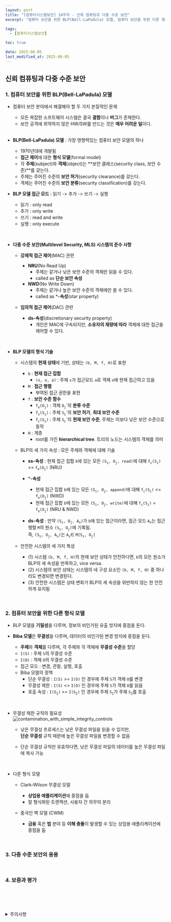 ```yaml
---
layout: post
title: "[컴퓨터시스템보안] 14주차 - 신뢰 컴퓨팅과 다중 수준 보안"
excerpt: "컴퓨터 보안을 위한 BLP(Bell-LaPadula) 모델, 컴퓨터 보안을 위한 다른 형식 모델, 다중 수준 보안의 응용, 보증과 평가"

tags:
  - [컴퓨터시스템보안]

toc: true

date: 2025-06-05
last_modified_at: 2025-06-05
---
```

## 신뢰 컴퓨팅과 다중 수준 보안
### 1. 컴퓨터 보안을 위한 BLP(Bell-LaPadula) 모델  
- 컴퓨터 보안 분야에서 해결해야 할 두 가지 본질적인 문제
  - 모든 복잡한 소프트웨어 시스템은 결국 **결함**이나 **버그**가 존재한다.  
  - 보안 공격에 취약하지 않은 HW/SW를 만드는 것은 **매우 어려운 일**이다.  

  <br>

- **BLP(Bell-LaPadula) 모델** : 가장 영향력있는 컴퓨터 보안 모델의 하나  
  - 1970년대에 개발됨
  - **접근 제어**에 대한 **형식 모델**(formal model)  
  - 각 **주체**(subject)와 **객체**(object)는 **보안 클래스(security class, 보안 수준)**를 갖는다.  
  - 주체는 주어진 수준의 **보안 허가**(security clearance)를 갖는다.  
  - 객체는 주어진 수준의 **보안 분류**(security classification)를 갖는다.  

- **BLP 모델 접근 모드** :  읽기 -> 추가 -> 쓰기 -> 실행
  - 읽기 : only read
  - 추가 : only write
  - 쓰기 : read and write  
  - 실행 : only execute  

<br>

- **다중 수준 보안(Multilevel Security, MLS) 시스템의 준수 사항**
  - **강제적 접근 제어**(MAC) 관련
    - **NRU**(No Read Up)
      - 주체는 같거나 낮은 보안 수준의 객체만 읽을 수 있다.
      - called as **단순 보안 속성**
    - **NWD**(No Write Down)
      - 주체는 같거나 높은 보안 수준의 객체에만 쓸 수 있다.
      - called as ***-속성**(star property)  

  - **임의적 접근 제어**(DAC) 관련
    - **ds-속성**(discretionary security property)
      - 개인은 MAC에 구속되지만, **소유자의 재량에 따라** 객체에 대한 접근을 제어할 수 있다.  

<br>

- **BLP 모델의 형식 기술**
  - 시스템의 **현재 상태**에 기반, 상태는 `(b, M, f, H)`로 표현
    - `b` : **현재 접근 집합**
      - `(s, o, a)` : 주체 `s`가 접근모드 `a`로 객체 `o`에 현재 접근하고 있음
    - `M` : **접근 행렬**  
      - 부여된 접근 권한을 표현  
    - `f` : **보안 수준 함수**
      - `f`<sub>`o`</sub>`(O`<sub>`j`</sub>`)` : 객체 `O`<sub>`j`</sub>`의 **분류 수준**
      - `f`<sub>`s`</sub>`(S`<sub>`i`</sub>`)` : 주체 `S`<sub>`i`</sub>`의 **보안 허가**, **최대 보안 수준**  
      - `f`<sub>`c`</sub>`(S`<sub>`i`</sub>`)` : 주체 `S`<sub>`i`</sub>`의 **현재 보안 수준**, 주체는 이보다 낮은 보안 수준으로 동작  
    - `H` : 계층
      - root를 가진 **hierarchical tree**. 트리의 노드는 시스템의 객체를 의미  

  - BLP의 세 가지 속성 : 모든 주체와 객체에 대해 기술
    - **ss-속성** : 현재 접근 집합 `b`에 있는 모든 `(S`<sub>`i`</sub>`, O`<sub>`j`</sub>`, read)`에 대해 `f`<sub>`c`</sub>`(S`<sub>`i`</sub>`)` >= `f`<sub>`o`</sub>`(O`<sub>`j`</sub>`)` (NRU)

    - ***-속성**
      - 현재 접근 집합 `b`에 있는 모든 `(S`<sub>`i`</sub>`, O`<sub>`j`</sub>`, append)`에 대해 `f`<sub>`c`</sub>`(S`<sub>`i`</sub>`)` <= `f`<sub>`o`</sub>`(O`<sub>`j`</sub>`)` (NWD)
      - 현재 접근 집합 `b`에 있는 모든 `(S`<sub>`i`</sub>`, O`<sub>`j`</sub>`, write)`에 대해 `f`<sub>`c`</sub>`(S`<sub>`i`</sub>`)` = `f`<sub>`o`</sub>`(O`<sub>`j`</sub>`)` (NRU & NWD)  

    - **ds-속성** : 만약 `(S`<sub>`i`</sub>`, O`<sub>`j`</sub>`, A`<sub>`x`</sub>`)`가 `b`에 있는 접근이라면, 접근 모드 `A`<sub>`x`</sub>는 접근 행렬 `M`의 원소 `(S`<sub>`i`</sub>`, O`<sub>`j`</sub>`)`에 기록됨.  
    즉, `(S`<sub>`i`</sub>`, O`<sub>`j`</sub>`, A`<sub>`x`</sub>`)`는 `A`<sub>`x`</sub>∈ `M[S`<sub>`i`</sub>`, O`<sub>`j`</sub>`]`  

  - 안전한 시스템의 세 가지 특성
    - (1) 시스템 `(b, M, f, H)`의 현재 보안 상태가 안전하다면, `b`의 모든 원소가 BLP의 세 속성을 만족하고, vice versa.  
    - (2) 시스템의 보안 상태는 시스템의 네 구성 요소인 `(b, M, f, H)` 중 하나라도 변경되면 변경된다.
    - (3) 안전한 시스템은 상태 변화가 BLP의 세 속성을 위반하지 않는 한 안전하게 유지됨  

<br>

### 2. 컴퓨터 보안을 위한 다른 형식 모델
- BLP 모델을 **기밀성**을 다루며, 정보의 비인가된 유출 방지에 중점을 둔다.

- **Biba 모델**은 **무결성**을 다루며, 데이터의 비인가된 변경 방지에 중점을 둔다.  
  - **주체**와 **객체**를 다루며, 각 주체와 각 객체에 **무결성 수준**을 할당
  - `I(S)` : 주체 `S`의 무결성 수준
  - `I(O)` : 객체 `O`의 무결성 수준  
  - 접근 모드 : 변경, 관찰, 실행, 호출
  - Biba 모델의 정책
    - 단순 무결성 : `I(S)` >= `I(O)` 인 경우에 주체 `S`가 객체 `O`를 변경
    - 무결성 제한 : `I(S)` <= `I(O)` 인 경우에 주체 `S`가 객체 `O`를 읽음
    - 호출 속성 : `I(S`<sub>`1`</sub>`)` >= `I(S`<sub>`2`</sub>`)` 인 경우에 주체 `S`<sub>`1`</sub>가 주체 `S`<sub>`2`</sub>를 호출

<br>

- 무결성 제한 규칙의 필요성  
![contamination_with_simple_integrity_controls][def]  
  - 낮은 무결성 프로세스는 낮은 무결성 파일을 읽을 수 있지만,  
  **단순 무결성** 규칙 때문에 높은 무결성 파일을 변경할 수 없음

  - 단순 무결성 규칙만 유효하다면, 낮은 무결성 파일의 데이터를 높은 무결성 파일에 복사 가능  

<br>

- 다른 형식 모델
  - Clark-Wilson 무결성 모델
    - **상업용 애플리케이션**에 중점을 둠
    - 잘 형식화된 트랜잭션, 사용자 간 의무의 분리  

  - 중국인 벽 모델 (CWM)  
    - **금융** 혹은 **법** 분야 등 **이해 충돌**이 발생할 수 있는 상업용 애플리케이션에 중점을 둠

<br>

### 3. 다중 수준 보안의 응용

<br>

### 4. 보증과 평가  

<br>
<br>
<br>
<br>
<details>
<summary>주의사항</summary>
<div markdown="1">

이 포스팅은 강원대학교 이헌길 교수님의 컴퓨터시스템보안 수업을 들으며 내용을 정리 한 것입니다.  
수업 내용에 대한 저작권은 교수님께 있으니,  
다른 곳으로의 무분별한 내용 복사를 자제해 주세요.

</div>
</details>

[def]: https://i.imgur.com/sZlCOnF.png